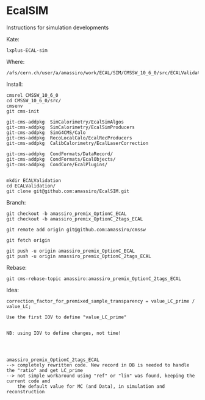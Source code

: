 # EcalSIM
Instructions for simulation developments

Kate:

    lxplus-ECAL-sim

Where:

    /afs/cern.ch/user/a/amassiro/work/ECAL/SIM/CMSSW_10_6_0/src/ECALValidation/EcalSIM
    
Install:

    cmsrel CMSSW_10_6_0
    cd CMSSW_10_6_0/src/
    cmsenv
    git cms-init

    git-cms-addpkg  SimCalorimetry/EcalSimAlgos
    git-cms-addpkg  SimCalorimetry/EcalSimProducers
    git-cms-addpkg  SimG4CMS/Calo
    git-cms-addpkg  RecoLocalCalo/EcalRecProducers
    git-cms-addpkg  CalibCalorimetry/EcalLaserCorrection
    
    git-cms-addpkg  CondFormats/DataRecord/
    git-cms-addpkg  CondFormats/EcalObjects/
    git-cms-addpkg  CondCore/EcalPlugins/ 
    
    
    mkdir ECALValidation
    cd ECALValidation/
    git clone git@github.com:amassiro/EcalSIM.git

    
Branch:

    git checkout -b amassiro_premix_OptionC_ECAL
    git checkout -b amassiro_premix_OptionC_2tags_ECAL
    
    git remote add origin git@github.com:amassiro/cmssw
    
    git fetch origin
    
    git push -u origin amassiro_premix_OptionC_ECAL
    git push -u origin amassiro_premix_OptionC_2tags_ECAL


Rebase: 
 
    git cms-rebase-topic amassiro:amassiro_premix_OptionC_2tags_ECAL
    
    
Idea:

    correction_factor_for_premixed_sample_transparency = value_LC_prime / value_LC;

    Use the first IOV to define "value_LC_prime"
    
    
    NB: using IOV to define changes, not time!
    
    
    
    
    amassiro_premix_OptionC_2tags_ECAL
    --> completely rewritten code. New record in DB is needed to handle the "ratio" and get LC_prime 
    --> not simple workaround using "ref" or "lin" was found, keeping the current code and 
        the default value for MC (and Data), in simulation and reconstruction
        
        